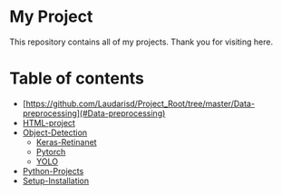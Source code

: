 My Project
============
This repository contains all of my projects. Thank you for visiting here.



Table of contents
=================

<!--ts-->
   * [https://github.com/Laudarisd/Project_Root/tree/master/Data-preprocessing](#Data-preprocessing)
   * [HTML-project](#HTML-project)
   * [Object-Detection](#Object-Detection)
      * [Keras-Retinanet](#Keras-Retinanet)
      * [Pytorch](#Pytorch)
      * [YOLO](#YOLO)
   * [Python-Projects](#Python-Projects)
   * [Setup-Installation](#Setup-Installation)
   
<!--te-->

